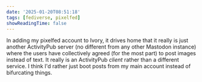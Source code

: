 ```yaml
---
date: '2025-01-20T08:51:18'
tags: [fediverse, pixelfed]
showReadingTime: false
---
```


In adding my pixelfed account to Ivory, it drives home that it really is just another ActivityPub server (no different from any other Mastodon instance) where the users have collectively agreed (for the most part) to post images instead of text.  It really is an ActivityPub *client* rather than a different service. I think I'd rather just boot posts from my main account instead of bifurcating things.